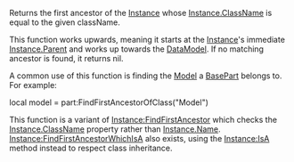 Returns the first ancestor of the [Instance](https://developer.roblox.com/en-us/api-reference/class/Instance) whose [Instance.ClassName](https://developer.roblox.com/en-us/api-reference/property/Instance/ClassName) is equal to the given className.

This function works upwards, meaning it starts at the [Instance](https://developer.roblox.com/en-us/api-reference/class/Instance)'s immediate [Instance.Parent](https://developer.roblox.com/en-us/api-reference/property/Instance/Parent) and works up towards the [DataModel](https://developer.roblox.com/en-us/api-reference/class/DataModel). If no matching ancestor is found, it returns nil.

A common use of this function is finding the [Model](https://developer.roblox.com/en-us/api-reference/class/Model) a [BasePart](https://developer.roblox.com/en-us/api-reference/class/BasePart) belongs to. For example:

local model = part:FindFirstAncestorOfClass("Model")

This function is a variant of [Instance:FindFirstAncestor](https://developer.roblox.com/en-us/api-reference/function/Instance/FindFirstAncestor) which checks the [Instance.ClassName](https://developer.roblox.com/en-us/api-reference/property/Instance/ClassName) property rather than [Instance.Name](https://developer.roblox.com/en-us/api-reference/property/Instance/Name). [Instance:FindFirstAncestorWhichIsA](https://developer.roblox.com/en-us/api-reference/function/Instance/FindFirstAncestorWhichIsA) also exists, using the [Instance:IsA](https://developer.roblox.com/en-us/api-reference/function/Instance/IsA) method instead to respect class inheritance.